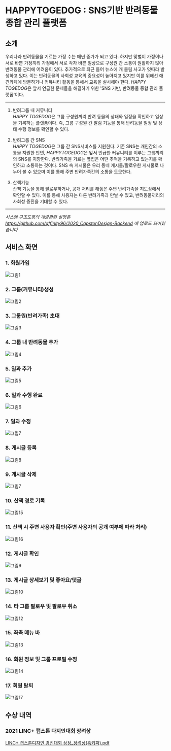 # HAPPYTOGEDOG : SNS기반 반려동물 종합 관리 플랫폼

## 소개
우리나라 반려동물을 기르는 가정 수는 매년 증가가 되고 있다. 하지만 맞벌이 가정이나 서로 바쁜 가정끼리 가정에서 서로 각자 바쁜 일상으로 구성원 간 소통이 원활하지 않아 반려동물 관리에 어려움이 있다. 추가적으로 최근 들어 뉴스에 개 물림 사고가 잇따라 발생하고 있다. 이는 반려동물의 사회성 교육의 중요성이 높아지고 있지만 이를 위해선 애견카페에 방문하거나 커뮤니티 활동을 통해서 교육을 실시해야 한다. *HAPPY TOGEDOG*은 앞서 언급한 문제들을 해결하기 위한 'SNS 기반, 반려동물 종합 관리 플랫폼'이다.
<hr/>

1. 반려그룹 내 커뮤니티   
*HAPPY TOGEDOG*은 그룹 구성원끼리 반려 동물의 상태와 일정을 확인하고 일상을 기록하는 플랫폼이다. 즉, 그룹 구성원 간 알림 기능을 통해 반려동물 일정 및 상태 수행 정보를 확인할 수 있다. 

2. 반려그룹 간 SNS   
*HAPPY TOGEDOG*은 그룹 간 SNS서비스를 지원한다. 기존 SNS는 개인간의 소통을 지원한 반면, *HAPPYTOGEDOG*은 앞서 언급한 커뮤니티를 이루는 그룹끼리의 SNS를 지향한다. 반려가족을 기르는 옆집은 어떤 추억을 기록하고 있는지를 확인하고 소통하는 것이다. SNS 속 게시물은 우리 동네 게시물/팔로우한 게시물로 나누어 볼 수 있으며 이를 통해 주변 반려가족간의 소통을 도모한다. 

3. 산책기능   
산책 기능을 통해 팔로우하거나, 공개 처리를 해놓은 주변 반려가족을 지도상에서 확인할 수 있다. 이를 통해 사용자는 다른 반려가족과 만날 수 있고, 반려동물끼리의 사회성 증진을 기대할 수 있다. 

<hr/>

*시스템 구조도등의 개발관련 설명은 https://github.com/affinity96/2020_CapstonDesign-Backend 에 업로드 되어있습니다*

## 서비스 화면

### 1. 회원가입
![그림1](https://user-images.githubusercontent.com/53653160/111260288-e3671500-8663-11eb-8675-ba1ebe2541de.png)

### 2. 그룹(커뮤니티)생성
![그림2](https://user-images.githubusercontent.com/53653160/111260333-f679e500-8663-11eb-9f9a-7696eb4a1835.png)

### 3. 그룹원(반려가족) 초대
![그림3](https://user-images.githubusercontent.com/53653160/111260334-f7127b80-8663-11eb-90a9-f85a601156c3.png)

### 4. 그룹 내 반려동물 추가
![그림4](https://user-images.githubusercontent.com/53653160/111260338-f7127b80-8663-11eb-8240-d03b51f03c68.png)

### 5. 일과 추가
![그림5](https://user-images.githubusercontent.com/53653160/111260341-f7ab1200-8663-11eb-82c8-7a5c3b30e24b.png)

### 6. 일과 수행 완료
![그림6](https://user-images.githubusercontent.com/53653160/111260343-f7ab1200-8663-11eb-96da-246c1b11484d.png)

### 7. 일과 수정
![그립7](https://user-images.githubusercontent.com/53653160/111260328-f548b800-8663-11eb-9a8b-724c1ba3fd7f.png)

### 8. 게시글 등록
![그림8](https://user-images.githubusercontent.com/53653160/111260346-f843a880-8663-11eb-8695-fd301e84ac7e.png)

### 9. 게시글 삭제
![그림7](https://user-images.githubusercontent.com/53653160/111260345-f843a880-8663-11eb-9d0f-56cdde13f101.png)

### 10. 산책 경로 기록
![그림15](https://user-images.githubusercontent.com/53653160/111260354-fb3e9900-8663-11eb-8b68-6f70f6cdf256.png)

### 11. 산책 시 주변 사용자 확인(주변 사용자의 공개 여부에 따라 처리)
![그림16](https://user-images.githubusercontent.com/53653160/111260355-fbd72f80-8663-11eb-856c-991309960303.png)

### 12. 게시글 확인
![그림9](https://user-images.githubusercontent.com/53653160/111260347-f8dc3f00-8663-11eb-8d7e-9a22339366ab.png)

### 13. 게시글 상세보기 및 좋아요/댓글
![그림10](https://user-images.githubusercontent.com/53653160/111260348-f974d580-8663-11eb-860d-b4c768ba43bd.png)

### 14. 타 그룹 팔로우 및 팔로우 취소
![그림12](https://user-images.githubusercontent.com/53653160/111260351-fa0d6c00-8663-11eb-98b8-bdd8cbf76bfa.png)

### 15. 좌측 메뉴 바
![그림13](https://user-images.githubusercontent.com/53653160/111260352-faa60280-8663-11eb-9c9b-717648cebfd9.png)

### 16. 회원 정보 및 그룹 프로필 수정
![그림14](https://user-images.githubusercontent.com/53653160/111260353-faa60280-8663-11eb-8162-3d2ec6850174.png)

### 17. 회원 탈퇴
![그림17](https://user-images.githubusercontent.com/53653160/111260356-fbd72f80-8663-11eb-853c-5fba354a155c.png)


## 수상 내역
### 2021 LINC+ 캡스톤 다지안대회 장려상
[LINC+ 캡스톤디자인 경진대회 상장_장려상(홈키파).pdf](https://github.com/affinity96/2020_CapstonDesign-APP/files/6146475/LINC%2B._.pdf)
